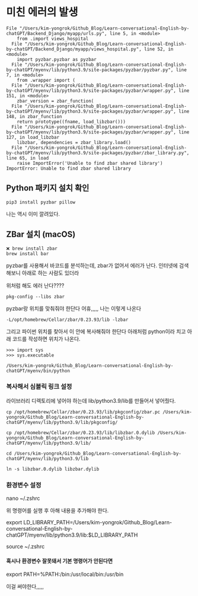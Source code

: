 
# 미친 에러의 발생
```
File "/Users/kim-yongrok/Github_Blog/Learn-conversational-English-by-chatGPT/Backend_Django/myapp/urls.py", line 5, in <module>
    from .import views_hospital
  File "/Users/kim-yongrok/Github_Blog/Learn-conversational-English-by-chatGPT/Backend_Django/myapp/views_hospital.py", line 52, in <module>
    import pyzbar.pyzbar as pyzbar
  File "/Users/kim-yongrok/Github_Blog/Learn-conversational-English-by-chatGPT/myenv/lib/python3.9/site-packages/pyzbar/pyzbar.py", line 7, in <module>
    from .wrapper import (
  File "/Users/kim-yongrok/Github_Blog/Learn-conversational-English-by-chatGPT/myenv/lib/python3.9/site-packages/pyzbar/wrapper.py", line 151, in <module>
    zbar_version = zbar_function(
  File "/Users/kim-yongrok/Github_Blog/Learn-conversational-English-by-chatGPT/myenv/lib/python3.9/site-packages/pyzbar/wrapper.py", line 148, in zbar_function
    return prototype((fname, load_libzbar()))
  File "/Users/kim-yongrok/Github_Blog/Learn-conversational-English-by-chatGPT/myenv/lib/python3.9/site-packages/pyzbar/wrapper.py", line 127, in load_libzbar
    libzbar, dependencies = zbar_library.load()
  File "/Users/kim-yongrok/Github_Blog/Learn-conversational-English-by-chatGPT/myenv/lib/python3.9/site-packages/pyzbar/zbar_library.py", line 65, in load
    raise ImportError('Unable to find zbar shared library')
ImportError: Unable to find zbar shared library
```

##  Python 패키지 설치 확인
```
pip3 install pyzbar pillow
```
나는 역시 이미 깔려있다.


## ZBar 설치 (macOS)
```
❌ brew install zbar
brew install bar
```

pyzbar를 사용해서 바코드를 분석하는데, zbar가 없어서 에러가 난다. 인터넷에 검색해보니 아래로 하는 사람도 있더라

위처럼 해도 에러 난다????

```
pkg-config --libs zbar
```

pyzbar랑 위치를 맞춰줘야 한단다 어휴,,,,, 나는 이렇게 나온다

```
-L/opt/homebrew/Cellar/zbar/0.23.93/lib -lzbar
```


그리고 파이썬 위치를 찾아서 이 안에 복사해줘야 한단다
아래처럼 python이라 치고 아래 코드를 작성하면 위치가 나온다.

```
>>> import sys
>>> sys.executable
```
```
/Users/kim-yongrok/Github_Blog/Learn-conversational-English-by-chatGPT/myenv/bin/python
```

### 복사해서 심볼릭 링크 설정

라이브러리 디렉토리에 넣어야 하는데 lib/python3.9/lib를 만들어서 넣어줬다.
```
cp /opt/homebrew/Cellar/zbar/0.23.93/lib/pkgconfig/zbar.pc /Users/kim-yongrok/Github_Blog/Learn-conversational-English-by-chatGPT/myenv/lib/python3.9/lib/pkgconfig/

cp /opt/homebrew/Cellar/zbar/0.23.93/lib/libzbar.0.dylib /Users/kim-yongrok/Github_Blog/Learn-conversational-English-by-chatGPT/myenv/lib/python3.9/lib/

cd /Users/kim-yongrok/Github_Blog/Learn-conversational-English-by-chatGPT/myenv/lib/python3.9/lib

ln -s libzbar.0.dylib libzbar.dylib
```


### 환경변수 설정

nano ~/.zshrc

위 명령어를 실행 후 아해 내용을 추가해야 한다.

export LD_LIBRARY_PATH=/Users/kim-yongrok/Github_Blog/Learn-conversational-English-by-chatGPT/myenv/lib/python3.9/lib:$LD_LIBRARY_PATH

source ~/.zshrc




#### 혹시나 환경변수 잘못돼서 기본 명령어가 안된다면

export PATH=%PATH:/bin:/usr/local/bin:/usr/bin

이걸 써야한다,,,,,